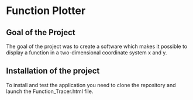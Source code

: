 # Function Plotter

## Goal of the Project

The goal of the project was to create a software which makes it possible to display a function in a two-dimensional coordinate system
x and y.

## Installation of the project

To install and test the application you need to clone the repository and launch the Function_Tracer.html file.